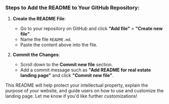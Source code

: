 
### Steps to Add the README to Your GitHub Repository:

1. **Create the README File**:
   - Go to your repository on GitHub and click **"Add file"** > **"Create new file"**.
   - Name the file `README.md`.
   - Paste the content above into the file.

2. **Commit the Changes**:
   - Scroll down to the **Commit new file** section.
   - Add a commit message such as **"Add README for real estate landing page"** and click **"Commit new file"**.

This README will help protect your intellectual property, explain the purpose of your website, and guide users on how to use and customize the landing page. Let me know if you'd like further customizations!

